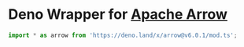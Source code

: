 # Deno Wrapper for [Apache Arrow](https://arrow.apache.org)

```ts
import * as arrow from 'https://deno.land/x/arrow@v6.0.1/mod.ts';
```
